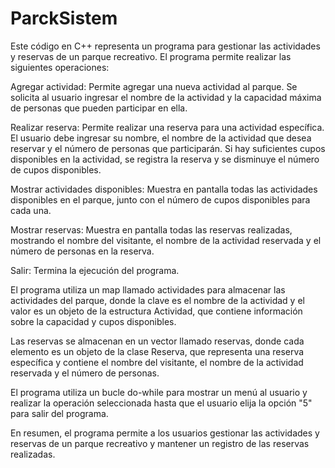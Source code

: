 # ParckSistem
Este código en C++ representa un programa para gestionar las actividades y reservas de un parque recreativo. El programa permite realizar las siguientes operaciones:

Agregar actividad: Permite agregar una nueva actividad al parque. Se solicita al usuario ingresar el nombre de la actividad y la capacidad máxima de personas que pueden participar en ella.

Realizar reserva: Permite realizar una reserva para una actividad específica. El usuario debe ingresar su nombre, el nombre de la actividad que desea reservar y el número de personas que participarán. Si hay suficientes cupos disponibles en la actividad, se registra la reserva y se disminuye el número de cupos disponibles.

Mostrar actividades disponibles: Muestra en pantalla todas las actividades disponibles en el parque, junto con el número de cupos disponibles para cada una.

Mostrar reservas: Muestra en pantalla todas las reservas realizadas, mostrando el nombre del visitante, el nombre de la actividad reservada y el número de personas en la reserva.

Salir: Termina la ejecución del programa.

El programa utiliza un map llamado actividades para almacenar las actividades del parque, donde la clave es el nombre de la actividad y el valor es un objeto de la estructura Actividad, que contiene información sobre la capacidad y cupos disponibles.

Las reservas se almacenan en un vector llamado reservas, donde cada elemento es un objeto de la clase Reserva, que representa una reserva específica y contiene el nombre del visitante, el nombre de la actividad reservada y el número de personas.

El programa utiliza un bucle do-while para mostrar un menú al usuario y realizar la operación seleccionada hasta que el usuario elija la opción "5" para salir del programa.

En resumen, el programa permite a los usuarios gestionar las actividades y reservas de un parque recreativo y mantener un registro de las reservas realizadas.
